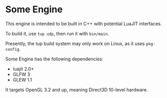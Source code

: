 # Some Engine
This engine is intended to be built in C++ with potential LuaJIT interfaces.

To build it, use `tup udp`, then run it with `bin/main`.

Presently, the tup build system may only work on Linux, as it uses `pkg-config`.

Some Engine has the following dependencies:
- luajit 2.0+
- GLFW 3
- GLEW 1.1

It targets OpenGL 3.2 and up, meaning Direct3D 10-level hardware.